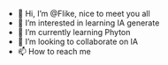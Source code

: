 - 👋 Hi, I’m @Flike, nice to meet you all
- 👀 I’m interested in learning IA generate
- 🌱 I’m currently learning Phyton
- 💞️ I’m looking to collaborate on IA 
- 📫 How to reach me 

<!---
Flikephy/Flikephy is a ✨ special ✨ repository because its `README.md` (this file) appears on your GitHub profile.
You can click the Preview link to take a look at your changes.
--->
